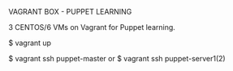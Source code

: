 VAGRANT BOX - PUPPET LEARNING

3 CENTOS/6 VMs on Vagrant for Puppet learning.


$ vagrant up

$ vagrant ssh puppet-master or
$ vagrant ssh puppet-server1(2)
